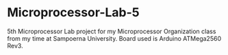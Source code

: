 # Microprocessor-Lab-5
5th Microprocessor Lab project for my Microprocessor Organization class from my time at Sampoerna University. Board used is Arduino ATMega2560 Rev3.

